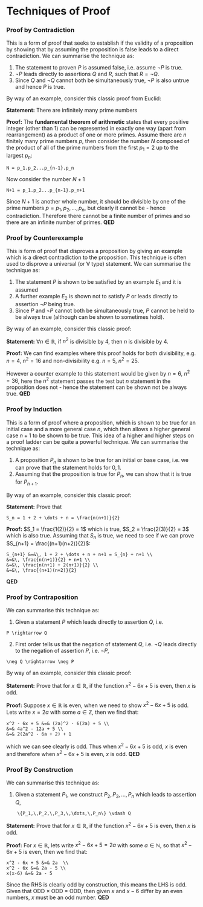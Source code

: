 # Techniques of Proof

### Proof by Contradiction
This is a form of proof that seeks to establish if the validity of a proposition by showing that by assuming the proposition is false leads to a direct contradiction. 
We can summarise the technique as:

1. The statement to proven $P$ is assumed false, i.e. assume $\lnot{P}$ is true.
2. $\lnot P$ leads directly to assertions $Q$ and $R$, such that $R = \lnot Q$.
3. Since $Q$ and $\lnot Q$ cannot both be simultaneously true, $\lnot P$ is also untrue and hence $P$ is true.

By way of an example, consider this classic proof from Euclid:

<b>Statement:</b> There are infinitely many prime numbers

<b>Proof:</b> 
The <b>fundamental theorem of arithmetic</b> states that every positive integer (other than 1) can be represented in exactly one way (apart from rearrangement) 
as a product of one or more primes.  Assume there are $n$ finitely many prime numbers $p$, then consider the number $N$ composed of the product of all of the 
prime numbers from the first $p_1 = 2$ up to the largest $p_n$:
```{math}
N = p_1.p_2...p_{n-1}.p_n
```
Now consider the number $N+1$
```{math}
N+1 = p_1.p_2...p_{n-1}.p_n+1
```
Since $N+1$ is another whole number, it should be divisible by one of the prime numbers $p={p_1,p_2,\dots,p_n}$, but clearly it cannot be - hence contradiction.  Therefore 
there cannot be a finite number of primes and so there are an infinite number of primes. <b>QED</b>

### Proof by Counterexample
This is form of proof that disproves a proposition by giving an example which is a direct contradiction to the proposition.  This technique is often used to disprove a 
universal (or $\forall$ type) statement.  We can summarise the technique as:

1. The statement $P$ is shown to be satisfied by an example $E_1$ and it is assumed 
2. A further example $E_2$ is shown not to satisfy $P$ or leads directly to assertion $\lnot P$ being true.
3. Since $P$ and $\lnot P$ cannot both be simultaneously true, $P$ cannot be held to be always true (although can be shown to sometimes hold).

By way of an example, consider this classic proof:

<b>Statement:</b> $\forall n \in \mathbb{R}$, if $n^2$ is divisible by 4, then $n$ is divisible by 4.

<b>Proof:</b> 
We can find examples where this proof holds for both divisibility, e.g. $n=4$, $n^2 = 16$ and non-divisibility e.g. $n=5$, $n^2=25$.  

However a counter example to this statement would be given by $n = 6$, $n^2=36$, here the $n^2$ statement passes the test but $n$ statement in the 
proposition does not - hence the statement can be shown not be always true.  <b>QED</b> 

### Proof by Induction
This is a form of proof where a proposition, which is shown to be true for an initial case and a more general case $n$, which then allows a higher general 
case $n+1$ to be shown to be true.  This idea of a higher and higher steps on a proof ladder can be quite a powerful technique.  We can summarise the technique as:

1. A proposition $P_n$ is shown to be true for an initial or base case, i.e. we can prove that the statement holds for $0, 1$.
2. Assuming that the proposition is true for $P_n$, we can show that it is true for $P_{n+1}$.

By way of an example, consider this classic proof:

<b>Statement:</b> Prove that 

```{math} 
S_n = 1 + 2 + \dots + n = \frac{n(n+1)}{2}
```

<b>Proof:</b> 
$S_1 = \frac{1(2)}{2} = 1$ which is true, $S_2 = \frac{2(3)}{2} = 3$ which is also true. Assuming that $S_n$ is true, we need to see if we can prove $S_{n+1} = \frac{(n+1)(n+2)}{2}$:

```{math}
S_{n+1} &=&\, 1 + 2 + \dots + n + n+1 = S_{n} + n+1 \\ 
&=&\, \frac{n(n+1)}{2} + n+1 \\ 
&=&\, \frac{n(n+1) + 2(n+1)}{2} \\ 
&=&\, \frac{(n+1)(n+2)}{2}
``` 
<b>QED</b> 


### Proof by Contraposition
We can summarise this technique as:
1. Given a statement $P$ which leads directly to assertion $Q$, i.e. 
```{math} 
P \rightarrow Q 
```
2. First order tells us that the negation of statement $Q$, i.e. $\neg Q$ leads directly to the negation of assertion $P$, i.e. $\neg P$, 
```{math}
\neg Q \rightarrow \neg P
```

By way of an example, consider this classic proof:

<b>Statement:</b> Prove that for $x \in \mathbb{R}$, if the function $x^2 - 6x + 5$ is even, then $x$ is odd.

<b>Proof:</b> Suppose $x \in \mathbb{R}$ is even, when we need to show $x^2 - 6x + 5$ is odd.  
Lets write $x = 2a$ with some $a \in \mathbb{Z}$, then we find that:
```{math}
x^2 - 6x + 5 &=& (2a)^2 - 6(2a) + 5 \\
&=& 4a^2 - 12a + 5 \\
&=& 2(2a^2 - 6a + 2) + 1
```
which we can see clearly is odd.  Thus when $x^2 - 6x + 5$ is odd, $x$ is even and therefore when $x^2 - 6x + 5$ is even, $x$ is odd. <b>QED</b> 

### Proof By Construction
We can summarise this technique as:
1. Given a statement $P_1$, we construct  $P_2,\,P_3,\,\dots,\,P_n$ which leads to assertion $Q$,
```{math}
    \{P_1,\,P_2,\,P_3,\,\dots,\,P_n\} \vdash Q
```

<b>Statement:</b> Prove that for $x \in \mathbb{R}$, if the function $x^2 - 6x + 5$ is even, then $x$ is odd.

<b>Proof:</b> For $x \in \mathbb{R}$, lets write $x^2 - 6x + 5 = 2a$ with some $a \in \mathbb{N}$, so that $x^2 - 6x + 5$ is even, then we find that:
```{math}
x^2 - 6x + 5 &=& 2a  \\
x^2 - 6x &=& 2a - 5 \\
x(x-6) &=& 2a - 5
```
Since the RHS is clearly odd by construction, this means the LHS is odd.  Given that ODD $\times$ ODD = ODD, then given $x$ and $x-6$ differ by an even numbers, $x$ must be an odd number. <b>QED</b> 


